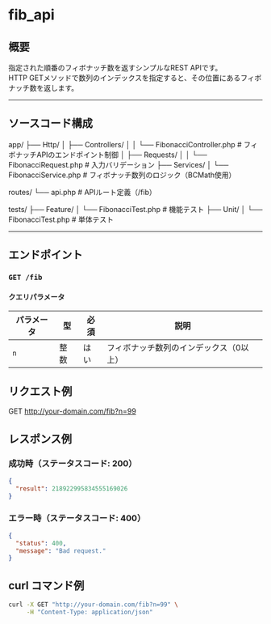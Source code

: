 # fib_api

## 概要

指定された順番のフィボナッチ数を返すシンプルなREST APIです。  
HTTP GETメソッドで数列のインデックスを指定すると、その位置にあるフィボナッチ数を返します。

---

## ソースコード構成

app/
├── Http/
│ ├── Controllers/
│ │ └── FibonacciController.php # フィボナッチAPIのエンドポイント制御
│ ├── Requests/
│ │ └── FibonacciRequest.php # 入力バリデーション
├── Services/
│ └── FibonacciService.php # フィボナッチ数列のロジック（BCMath使用）

routes/
└── api.php # APIルート定義（/fib）

tests/
├── Feature/
│ └── FibonacciTest.php # 機能テスト
├── Unit/
│ └── FibonacciTest.php # 単体テスト

---

## エンドポイント

### `GET /fib`

#### クエリパラメータ

| パラメータ | 型     | 必須 | 説明                              |
|------------|--------|------|-----------------------------------|
| `n`        | 整数   | はい | フィボナッチ数列のインデックス（0以上） |

## リクエスト例

GET http://your-domain.com/fib?n=99

## レスポンス例

### 成功時（ステータスコード: 200）

```json
{
  "result": 218922995834555169026
}
```

### エラー時（ステータスコード: 400）

```json
{
  "status": 400,
  "message": "Bad request."
}
```

## curl コマンド例

```bash
curl -X GET "http://your-domain.com/fib?n=99" \
     -H "Content-Type: application/json"
```